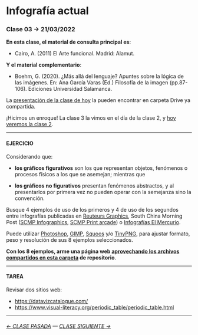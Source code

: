# Infografía actual

### Clase 03 → 21/03/2022

**En esta clase, el material de consulta principal es**:

- Cairo, A. (2011) El Arte funcional. Madrid: Alamut.

**Y el material complementario**:
 
- Boehm, G. (2020). ¿Más allá del lenguaje? Apuntes sobre la lógica de las imágenes. En: Ana García Varas (Ed.) Filosofía de la imagen (pp.87-106). Ediciones Universidad Salamanca.

La [presentación de la clase de hoy](https://docs.google.com/presentation/d/1ZApg8dXgdtMIn3joViGHkOBC52nc4cNZs4HDRbpnmw0/edit?usp=sharing) la pueden encontrar en carpeta Drive ya compartida.

¡Hicimos un enroque! La clase 3 la vimos en el día de la clase 2, y [hoy veremos la clase 2](https://github.com/profesorfaco/dno075-2022-1/tree/main/clase-02).


- - - - - - - - - - - - - 

#### EJERCICIO

Considerando que:

- **los gráficos figurativos** son los que representan objetos, fenómenos o procesos físicos a los que se asemejan; mientras que

- **los gráficos no figurativos** presentan fenómenos abstractos, y al presentarlos por primera vez no pueden operar con la semejanza sino la convención.

Busque 4 ejemplos de uso de los primeros y 4 de uso de los segundos entre infografías publicadas en [Reuteurs Graphics](https://graphics.reuters.com/), South China Morning Post ([SCMP Infographics](https://www.scmp.com/infographic/), [SCMP Print arcade](https://multimedia.scmp.com/culture/article/SCMP-printed-graphics-memory/)) o [Infografías El Mercurio](http://infografias.elmercurio.com/).

Puede utilizar [Photoshop](https://www.adobe.com/la/products/photoshop.html), [GIMP](https://www.gimp.org/), [Squoos](https://squoosh.app/) y/o [TinyPNG](https://tinypng.com/), para ajustar formato, peso y resolución de sus 8 ejemplos seleccionados.

**Con los 8 ejemplos, arme una página web [aprovechando los archivos compartidos en esta carpeta](https://profesorfaco.github.io/dno075-2022-1/clase-03/) de repositorio**.

- - - - - - - 

#### TAREA

Revisar dos sitios web: 

- https://datavizcatalogue.com/
- https://www.visual-literacy.org/periodic_table/periodic_table.html

- - - - - - - 

###### [← CLASE PASADA](https://github.com/profesorfaco/dno075-2022-1/tree/main/clase-02) — [CLASE SIGUIENTE →](https://github.com/profesorfaco/dno075-2022-1/tree/main/clase-04) 
